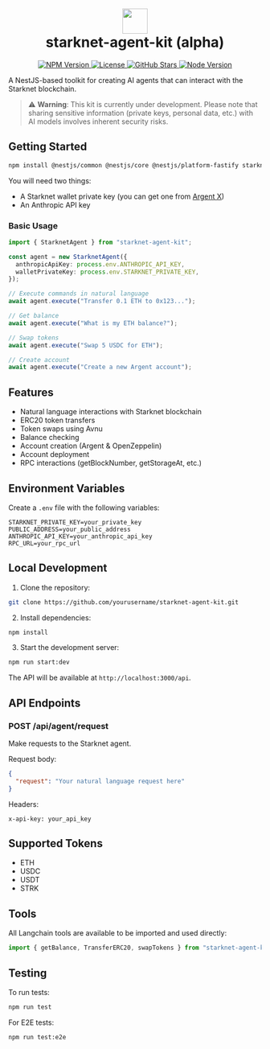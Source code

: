 <h1 align="center">
  <img src="https://pbs.twimg.com/profile_images/1834202903189618688/N4J8emeY_400x400.png" width="50"><br>
  starknet-agent-kit (alpha)
</h1>

<p align="center">
  <a href="https://www.npmjs.com/package/starknet-agent-kit">
    <img src="https://img.shields.io/npm/v/starknet-agent-kit.svg" alt="NPM Version" />
  </a>
  <a href="https://github.com/kasarlabs/starknet-agent-kit/blob/main/LICENSE">
    <img src="https://img.shields.io/npm/l/starknet-agent-kit.svg" alt="License" />
  </a>
  <a href="https://github.com/kasarlabs/starknet-agent-kit/stargazers">
    <img src="https://img.shields.io/github/stars/kasarlabs/starknet-agent-kit.svg" alt="GitHub Stars" />
  </a>
  <a href="https://nodejs.org">
    <img src="https://img.shields.io/node/v/starknet-agent-kit.svg" alt="Node Version" />
  </a>
</p>

A NestJS-based toolkit for creating AI agents that can interact with the Starknet blockchain.

> ⚠️ **Warning**: This kit is currently under development. Please note that sharing sensitive information (private keys, personal data, etc.) with AI models involves inherent security risks.

## Getting Started

```bash
npm install @nestjs/common @nestjs/core @nestjs/platform-fastify starknet @langchain/anthropic
```

You will need two things:

- A Starknet wallet private key (you can get one from [Argent X](https://www.argent.xyz/argent-x))
- An Anthropic API key

### Basic Usage

```typescript
import { StarknetAgent } from "starknet-agent-kit";

const agent = new StarknetAgent({
  anthropicApiKey: process.env.ANTHROPIC_API_KEY,
  walletPrivateKey: process.env.STARKNET_PRIVATE_KEY,
});

// Execute commands in natural language
await agent.execute("Transfer 0.1 ETH to 0x123...");

// Get balance
await agent.execute("What is my ETH balance?");

// Swap tokens
await agent.execute("Swap 5 USDC for ETH");

// Create account
await agent.execute("Create a new Argent account");
```

## Features

- Natural language interactions with Starknet blockchain
- ERC20 token transfers
- Token swaps using Avnu
- Balance checking
- Account creation (Argent & OpenZeppelin)
- Account deployment
- RPC interactions (getBlockNumber, getStorageAt, etc.)

## Environment Variables

Create a `.env` file with the following variables:

```env
STARKNET_PRIVATE_KEY=your_private_key
PUBLIC_ADDRESS=your_public_address
ANTHROPIC_API_KEY=your_anthropic_api_key
RPC_URL=your_rpc_url
```

## Local Development

1. Clone the repository:

```bash
git clone https://github.com/yourusername/starknet-agent-kit.git
```

2. Install dependencies:

```bash
npm install
```

3. Start the development server:

```bash
npm run start:dev
```

The API will be available at `http://localhost:3000/api`.

## API Endpoints

### POST /api/agent/request

Make requests to the Starknet agent.

Request body:

```json
{
  "request": "Your natural language request here"
}
```

Headers:

```
x-api-key: your_api_key
```

## Supported Tokens

- ETH
- USDC
- USDT
- STRK

## Tools

All Langchain tools are available to be imported and used directly:

```typescript
import { getBalance, TransferERC20, swapTokens } from "starknet-agent-kit";
```

## Testing

To run tests:

```bash
npm run test
```

For E2E tests:

```bash
npm run test:e2e
```
